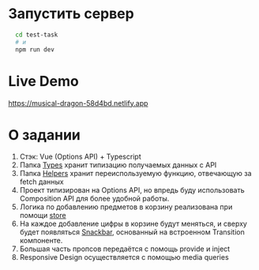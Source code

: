 # Запустить сервер
```bash
  cd test-task
  # и
  npm run dev
```

# Live Demo
https://musical-dragon-58d4bd.netlify.app

# О задании
1) Стэк: Vue (Options API) + Typescript
2) Папка [Types](https://github.com/AfterAlabama/Vue-Test-Task3/blob/master/src/types/ItemsList.ts) хранит типизацию получаемых данных с API
3) Папка [Helpers](https://github.com/AfterAlabama/Vue-Test-Task3/blob/master/src/helpers/fetchItems.ts) хранит переиспользуемую функцию, отвечающую за fetch данных
4) Проект типизирован на Options API, но впредь буду использовать Composition API для более удобной работы.
5) Логика по добавлению предметов в корзину реализована при помощи [store](https://github.com/AfterAlabama/Vue-Test-Task3/blob/master/src/store/store.ts)
6) На каждое добавление цифры в корзине будут меняться, и сверху будет появляться [Snackbar](https://github.com/AfterAlabama/Vue-Test-Task3/blob/master/src/components/Snackbar.vue), основанный на встроенном Transition компоненте.
7) Большая часть пропсов передаётся с помощь provide и inject
8) Responsive Design осуществляется с помощью media queries